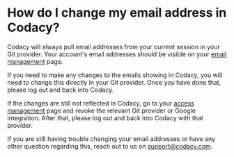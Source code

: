 # How do I change my email address in Codacy?

Codacy will always pull email addresses from your current session in your Git provider. Your account's email addresses should be visible on your [email management](https://app.codacy.com/account/notifications) page.

If you need to make any changes to the emails showing in Codacy, you will need to change this directly in your Git provider. Once you have done that, please log out and back into Codacy.

If the changes are still not reflected in Codacy, go to your [access management](https://app.codacy.com/account/access-management) page and revoke the relevant Git provider or Google integration. After that, please log out and back into Codacy with that provider.

If you are still having trouble changing your email addresses or have any other question regarding this, reach out to us on <support@codacy.com>.

